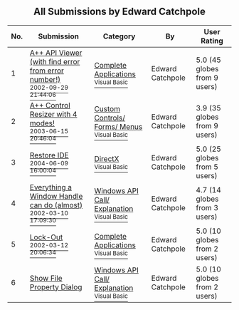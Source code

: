 ﻿<div align="center">

## All Submissions by Edward Catchpole

</div>

No.  | Submission | Category | By   | User Rating
---- | ---------- | -------- | ---- | -----------
1 | [A\+\+ API Viewer \(with find error from error number\!\)<br /><sup>2002-09-29 21:44:06</sup>](https://github.com/Planet-Source-Code/edward-catchpole-a-api-viewer-with-find-error-from-error-number__1-39424) | [Complete Applications<br /><sup>Visual Basic</sup>](../ByCategory/complete-applications__1-27.md) | Edward Catchpole | 5.0 (45 globes from 9 users)
2 | [A\+\+ Control Resizer with 4 modes\!<br /><sup>2003-06-15 20:46:04</sup>](https://github.com/Planet-Source-Code/edward-catchpole-a-control-resizer-with-4-modes__1-46203) | [Custom Controls/ Forms/  Menus<br /><sup>Visual Basic</sup>](../ByCategory/custom-controls-forms-menus__1-4.md) | Edward Catchpole | 3.9 (35 globes from 9 users)
3 | [Restore IDE<br /><sup>2004-06-09 16:00:04</sup>](https://github.com/Planet-Source-Code/edward-catchpole-restore-ide__1-54282) | [DirectX<br /><sup>Visual Basic</sup>](../ByCategory/directx__1-44.md) | Edward Catchpole | 5.0 (25 globes from 5 users)
4 | [Everything a Window Handle can do \(almost\)<br /><sup>2002-03-10 17:09:30</sup>](https://github.com/Planet-Source-Code/edward-catchpole-everything-a-window-handle-can-do-almost__1-32553) | [Windows API Call/ Explanation<br /><sup>Visual Basic</sup>](../ByCategory/windows-api-call-explanation__1-39.md) | Edward Catchpole | 4.7 (14 globes from 3 users)
5 | [Lock\-Out<br /><sup>2002-03-12 20:06:34</sup>](https://github.com/Planet-Source-Code/edward-catchpole-lock-out__1-32621) | [Complete Applications<br /><sup>Visual Basic</sup>](../ByCategory/complete-applications__1-27.md) | Edward Catchpole | 5.0 (10 globes from 2 users)
6 | [Show File Property Dialog<br />](https://github.com/Planet-Source-Code/edward-catchpole-show-file-property-dialog__1-45903) | [Windows API Call/ Explanation<br /><sup>Visual Basic</sup>](../ByCategory/windows-api-call-explanation__1-39.md) | Edward Catchpole | 5.0 (10 globes from 2 users)
